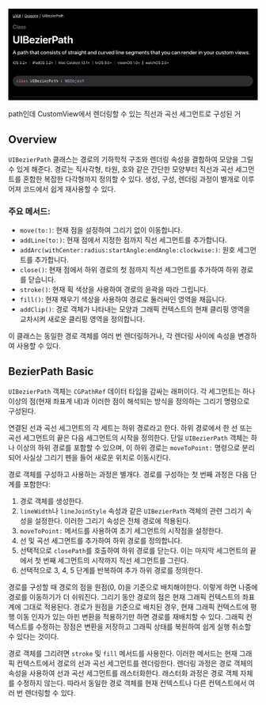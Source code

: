 ![](Swift/UIBezierPath/define.png)

path인데 CustomView에서 렌더링할 수 있는 직선과 곡선 세그먼트로 구성된 거

## Overview
`UIBezierPath` 클래스는 경로의 기하학적 구조와 렌더링 속성을 결합하여 모양을 그릴 수 있게 해준다. 경로는 직사각형, 타원, 호와 같은 간단한 모양부터 직선과 곡선 세그먼트를 혼합한 복잡한 다각형까지 정의할 수 있다. 생성, 구성, 렌더링 과정이 별개로 이루어져 코드에서 쉽게 재사용할 수 있다.
### 주요 메서드:
- `move(to:)`: 현재 점을 설정하여 그리기 없이 이동합니다.
- `addLine(to:)`: 현재 점에서 지정한 점까지 직선 세그먼트를 추가합니다.
- `addArc(withCenter:radius:startAngle:endAngle:clockwise:)`: 원호 세그먼트를 추가합니다.
- `close()`: 현재 점에서 하위 경로의 첫 점까지 직선 세그먼트를 추가하여 하위 경로를 닫습니다.
- `stroke()`: 현재 획 색상을 사용하여 경로의 윤곽을 따라 그립니다.
- `fill()`: 현재 채우기 색상을 사용하여 경로로 둘러싸인 영역을 채웁니다.
- `addClip()`: 경로 객체가 나타내는 모양과 그래픽 컨텍스트의 현재 클리핑 영역을 교차시켜 새로운 클리핑 영역을 정의합니다.

이 클래스는 동일한 경로 객체를 여러 번 렌더링하거나, 각 렌더링 사이에 속성을 변경하여 사용할 수 있다.

## BezierPath Basic
`UIBezierPath` 객체는 `CGPathRef` 데이터 타입을 감싸는 래퍼이다. 각 세그먼트는 하나 이상의 점(현재 좌표계 내)과 이러한 점이 해석되는 방식을 정의하는 그리기 명령으로 구성된다.

연결된 선과 곡선 세그먼트의 각 세트는 하위 경로라고 한다. 하위 경로에서 한 선 또는 곡선 세그먼트의 끝은 다음 세그먼트의 시작을 정의한다. 단일 `UIBezierPath` 객체는 하나 이상의 하위 경로를 포함할 수 있으며, 이 하위 경로는 `moveToPoint:` 명령으로 분리되어 사실상 그리기 펜을 들어 새로운 위치로 이동시킨다.

경로 객체를 구성하고 사용하는 과정은 별개다. 경로를 구성하는 첫 번째 과정은 다음 단계를 포함한다:

1. 경로 객체를 생성한다.
2. `lineWidth`나 `lineJoinStyle` 속성과 같은 `UIBezierPath` 객체의 관련 그리기 속성을 설정한다. 이러한 그리기 속성은 전체 경로에 적용된다.
3. `moveToPoint:` 메서드를 사용하여 초기 세그먼트의 시작점을 설정한다.
4. 선 및 곡선 세그먼트를 추가하여 하위 경로를 정의합니다.
5. 선택적으로 `closePath`를 호출하여 하위 경로를 닫는다. 이는 마지막 세그먼트의 끝에서 첫 번째 세그먼트의 시작까지 직선 세그먼트를 그린다.
6. 선택적으로 3, 4, 5 단계를 반복하여 추가 하위 경로를 정의한다.

경로를 구성할 때 경로의 점을 원점(0, 0)을 기준으로 배치해야한다. 이렇게 하면 나중에 경로를 이동하기가 더 쉬워진다. 그리기 동안 경로의 점은 현재 그래픽 컨텍스트의 좌표계에 그대로 적용된다. 경로가 원점을 기준으로 배치된 경우, 현재 그래픽 컨텍스트에 평행 이동 인자가 있는 아핀 변환을 적용하기만 하면 경로를 재배치할 수 있다. 그래픽 컨텍스트를 수정하는 장점은 변환을 저장하고 그래픽 상태를 복원하여 쉽게 실행 취소할 수 있다는 것이다.

경로 객체를 그리려면 `stroke` 및 `fill` 메서드를 사용한다. 이러한 메서드는 현재 그래픽 컨텍스트에서 경로의 선과 곡선 세그먼트를 렌더링한다. 렌더링 과정은 경로 객체의 속성을 사용하여 선과 곡선 세그먼트를 래스터화한다. 래스터화 과정은 경로 객체 자체를 수정하지 않는다. 따라서 동일한 경로 객체를 현재 컨텍스트나 다른 컨텍스트에서 여러 번 렌더링할 수 있다.